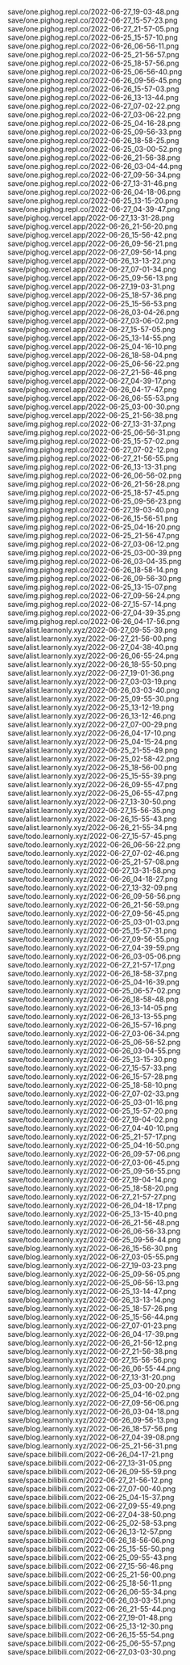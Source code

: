 save/one.pighog.repl.co/2022-06-27_19-03-48.png
save/one.pighog.repl.co/2022-06-27_15-57-23.png
save/one.pighog.repl.co/2022-06-27_21-57-05.png
save/one.pighog.repl.co/2022-06-25_15-57-10.png
save/one.pighog.repl.co/2022-06-26_06-56-11.png
save/one.pighog.repl.co/2022-06-25_21-56-57.png
save/one.pighog.repl.co/2022-06-25_18-57-56.png
save/one.pighog.repl.co/2022-06-25_06-56-40.png
save/one.pighog.repl.co/2022-06-26_09-56-45.png
save/one.pighog.repl.co/2022-06-26_15-57-03.png
save/one.pighog.repl.co/2022-06-26_13-13-44.png
save/one.pighog.repl.co/2022-06-27_07-02-22.png
save/one.pighog.repl.co/2022-06-27_03-06-22.png
save/one.pighog.repl.co/2022-06-25_04-16-28.png
save/one.pighog.repl.co/2022-06-25_09-56-33.png
save/one.pighog.repl.co/2022-06-26_18-58-25.png
save/one.pighog.repl.co/2022-06-25_03-00-52.png
save/one.pighog.repl.co/2022-06-26_21-56-38.png
save/one.pighog.repl.co/2022-06-26_03-04-44.png
save/one.pighog.repl.co/2022-06-27_09-56-34.png
save/one.pighog.repl.co/2022-06-27_13-31-46.png
save/one.pighog.repl.co/2022-06-26_04-18-06.png
save/one.pighog.repl.co/2022-06-25_13-15-20.png
save/one.pighog.repl.co/2022-06-27_04-39-47.png
save/pighog.vercel.app/2022-06-27_13-31-28.png
save/pighog.vercel.app/2022-06-26_21-56-20.png
save/pighog.vercel.app/2022-06-26_15-56-42.png
save/pighog.vercel.app/2022-06-26_09-56-21.png
save/pighog.vercel.app/2022-06-27_09-56-14.png
save/pighog.vercel.app/2022-06-26_13-13-22.png
save/pighog.vercel.app/2022-06-27_07-01-34.png
save/pighog.vercel.app/2022-06-25_09-56-13.png
save/pighog.vercel.app/2022-06-27_19-03-31.png
save/pighog.vercel.app/2022-06-25_18-57-36.png
save/pighog.vercel.app/2022-06-25_15-56-53.png
save/pighog.vercel.app/2022-06-26_03-04-26.png
save/pighog.vercel.app/2022-06-27_03-06-02.png
save/pighog.vercel.app/2022-06-27_15-57-05.png
save/pighog.vercel.app/2022-06-25_13-14-55.png
save/pighog.vercel.app/2022-06-25_04-16-10.png
save/pighog.vercel.app/2022-06-26_18-58-04.png
save/pighog.vercel.app/2022-06-25_06-56-22.png
save/pighog.vercel.app/2022-06-27_21-56-46.png
save/pighog.vercel.app/2022-06-27_04-39-17.png
save/pighog.vercel.app/2022-06-26_04-17-47.png
save/pighog.vercel.app/2022-06-26_06-55-53.png
save/pighog.vercel.app/2022-06-25_03-00-30.png
save/pighog.vercel.app/2022-06-25_21-56-38.png
save/img.pighog.repl.co/2022-06-27_13-31-37.png
save/img.pighog.repl.co/2022-06-25_06-56-31.png
save/img.pighog.repl.co/2022-06-25_15-57-02.png
save/img.pighog.repl.co/2022-06-27_07-02-12.png
save/img.pighog.repl.co/2022-06-27_21-56-55.png
save/img.pighog.repl.co/2022-06-26_13-13-31.png
save/img.pighog.repl.co/2022-06-26_06-56-02.png
save/img.pighog.repl.co/2022-06-26_21-56-28.png
save/img.pighog.repl.co/2022-06-25_18-57-45.png
save/img.pighog.repl.co/2022-06-25_09-56-23.png
save/img.pighog.repl.co/2022-06-27_19-03-40.png
save/img.pighog.repl.co/2022-06-26_15-56-51.png
save/img.pighog.repl.co/2022-06-25_04-16-20.png
save/img.pighog.repl.co/2022-06-25_21-56-47.png
save/img.pighog.repl.co/2022-06-27_03-06-12.png
save/img.pighog.repl.co/2022-06-25_03-00-39.png
save/img.pighog.repl.co/2022-06-26_03-04-35.png
save/img.pighog.repl.co/2022-06-26_18-58-14.png
save/img.pighog.repl.co/2022-06-26_09-56-30.png
save/img.pighog.repl.co/2022-06-25_13-15-07.png
save/img.pighog.repl.co/2022-06-27_09-56-24.png
save/img.pighog.repl.co/2022-06-27_15-57-14.png
save/img.pighog.repl.co/2022-06-27_04-39-35.png
save/img.pighog.repl.co/2022-06-26_04-17-56.png
save/alist.learnonly.xyz/2022-06-27_09-55-39.png
save/alist.learnonly.xyz/2022-06-27_21-56-00.png
save/alist.learnonly.xyz/2022-06-27_04-38-40.png
save/alist.learnonly.xyz/2022-06-26_06-55-24.png
save/alist.learnonly.xyz/2022-06-26_18-55-50.png
save/alist.learnonly.xyz/2022-06-27_19-01-36.png
save/alist.learnonly.xyz/2022-06-27_03-03-19.png
save/alist.learnonly.xyz/2022-06-26_03-03-40.png
save/alist.learnonly.xyz/2022-06-25_09-55-30.png
save/alist.learnonly.xyz/2022-06-25_13-12-19.png
save/alist.learnonly.xyz/2022-06-26_13-12-46.png
save/alist.learnonly.xyz/2022-06-27_07-00-29.png
save/alist.learnonly.xyz/2022-06-26_04-17-10.png
save/alist.learnonly.xyz/2022-06-25_04-15-24.png
save/alist.learnonly.xyz/2022-06-25_21-55-49.png
save/alist.learnonly.xyz/2022-06-25_02-58-42.png
save/alist.learnonly.xyz/2022-06-25_18-56-00.png
save/alist.learnonly.xyz/2022-06-25_15-55-39.png
save/alist.learnonly.xyz/2022-06-26_09-55-47.png
save/alist.learnonly.xyz/2022-06-25_06-55-47.png
save/alist.learnonly.xyz/2022-06-27_13-30-50.png
save/alist.learnonly.xyz/2022-06-27_15-56-35.png
save/alist.learnonly.xyz/2022-06-26_15-55-43.png
save/alist.learnonly.xyz/2022-06-26_21-55-34.png
save/todo.learnonly.xyz/2022-06-27_15-57-45.png
save/todo.learnonly.xyz/2022-06-26_06-56-22.png
save/todo.learnonly.xyz/2022-06-27_07-02-46.png
save/todo.learnonly.xyz/2022-06-25_21-57-08.png
save/todo.learnonly.xyz/2022-06-27_13-31-58.png
save/todo.learnonly.xyz/2022-06-26_04-18-27.png
save/todo.learnonly.xyz/2022-06-27_13-32-09.png
save/todo.learnonly.xyz/2022-06-26_09-56-56.png
save/todo.learnonly.xyz/2022-06-26_21-56-59.png
save/todo.learnonly.xyz/2022-06-27_09-56-45.png
save/todo.learnonly.xyz/2022-06-25_03-01-03.png
save/todo.learnonly.xyz/2022-06-25_15-57-31.png
save/todo.learnonly.xyz/2022-06-27_09-56-55.png
save/todo.learnonly.xyz/2022-06-27_04-39-59.png
save/todo.learnonly.xyz/2022-06-26_03-05-06.png
save/todo.learnonly.xyz/2022-06-27_21-57-17.png
save/todo.learnonly.xyz/2022-06-26_18-58-37.png
save/todo.learnonly.xyz/2022-06-25_04-16-39.png
save/todo.learnonly.xyz/2022-06-25_06-57-02.png
save/todo.learnonly.xyz/2022-06-26_18-58-48.png
save/todo.learnonly.xyz/2022-06-26_13-14-05.png
save/todo.learnonly.xyz/2022-06-26_13-13-55.png
save/todo.learnonly.xyz/2022-06-26_15-57-16.png
save/todo.learnonly.xyz/2022-06-27_03-06-34.png
save/todo.learnonly.xyz/2022-06-25_06-56-52.png
save/todo.learnonly.xyz/2022-06-26_03-04-55.png
save/todo.learnonly.xyz/2022-06-25_13-15-30.png
save/todo.learnonly.xyz/2022-06-27_15-57-33.png
save/todo.learnonly.xyz/2022-06-26_15-57-28.png
save/todo.learnonly.xyz/2022-06-25_18-58-10.png
save/todo.learnonly.xyz/2022-06-27_07-02-33.png
save/todo.learnonly.xyz/2022-06-25_03-01-16.png
save/todo.learnonly.xyz/2022-06-25_15-57-20.png
save/todo.learnonly.xyz/2022-06-27_19-04-02.png
save/todo.learnonly.xyz/2022-06-27_04-40-10.png
save/todo.learnonly.xyz/2022-06-25_21-57-17.png
save/todo.learnonly.xyz/2022-06-25_04-16-50.png
save/todo.learnonly.xyz/2022-06-26_09-57-06.png
save/todo.learnonly.xyz/2022-06-27_03-06-45.png
save/todo.learnonly.xyz/2022-06-25_09-56-55.png
save/todo.learnonly.xyz/2022-06-27_19-04-14.png
save/todo.learnonly.xyz/2022-06-25_18-58-20.png
save/todo.learnonly.xyz/2022-06-27_21-57-27.png
save/todo.learnonly.xyz/2022-06-26_04-18-17.png
save/todo.learnonly.xyz/2022-06-25_13-15-40.png
save/todo.learnonly.xyz/2022-06-26_21-56-48.png
save/todo.learnonly.xyz/2022-06-26_06-56-33.png
save/todo.learnonly.xyz/2022-06-25_09-56-44.png
save/blog.learnonly.xyz/2022-06-26_15-56-30.png
save/blog.learnonly.xyz/2022-06-27_03-05-55.png
save/blog.learnonly.xyz/2022-06-27_19-03-23.png
save/blog.learnonly.xyz/2022-06-25_09-56-05.png
save/blog.learnonly.xyz/2022-06-25_06-56-13.png
save/blog.learnonly.xyz/2022-06-25_13-14-47.png
save/blog.learnonly.xyz/2022-06-26_13-13-14.png
save/blog.learnonly.xyz/2022-06-25_18-57-26.png
save/blog.learnonly.xyz/2022-06-25_15-56-44.png
save/blog.learnonly.xyz/2022-06-27_07-01-23.png
save/blog.learnonly.xyz/2022-06-26_04-17-39.png
save/blog.learnonly.xyz/2022-06-26_21-56-12.png
save/blog.learnonly.xyz/2022-06-27_21-56-38.png
save/blog.learnonly.xyz/2022-06-27_15-56-56.png
save/blog.learnonly.xyz/2022-06-26_06-55-44.png
save/blog.learnonly.xyz/2022-06-27_13-31-20.png
save/blog.learnonly.xyz/2022-06-25_03-00-20.png
save/blog.learnonly.xyz/2022-06-25_04-16-02.png
save/blog.learnonly.xyz/2022-06-27_09-56-06.png
save/blog.learnonly.xyz/2022-06-26_03-04-18.png
save/blog.learnonly.xyz/2022-06-26_09-56-13.png
save/blog.learnonly.xyz/2022-06-26_18-57-56.png
save/blog.learnonly.xyz/2022-06-27_04-39-08.png
save/blog.learnonly.xyz/2022-06-25_21-56-31.png
save/space.bilibili.com/2022-06-26_04-17-21.png
save/space.bilibili.com/2022-06-27_13-31-05.png
save/space.bilibili.com/2022-06-26_09-55-59.png
save/space.bilibili.com/2022-06-27_21-56-12.png
save/space.bilibili.com/2022-06-27_07-00-40.png
save/space.bilibili.com/2022-06-25_04-15-37.png
save/space.bilibili.com/2022-06-27_09-55-49.png
save/space.bilibili.com/2022-06-27_04-38-50.png
save/space.bilibili.com/2022-06-25_02-58-53.png
save/space.bilibili.com/2022-06-26_13-12-57.png
save/space.bilibili.com/2022-06-26_18-56-06.png
save/space.bilibili.com/2022-06-25_15-55-50.png
save/space.bilibili.com/2022-06-25_09-55-43.png
save/space.bilibili.com/2022-06-27_15-56-46.png
save/space.bilibili.com/2022-06-25_21-56-00.png
save/space.bilibili.com/2022-06-25_18-56-11.png
save/space.bilibili.com/2022-06-26_06-55-34.png
save/space.bilibili.com/2022-06-26_03-03-51.png
save/space.bilibili.com/2022-06-26_21-55-44.png
save/space.bilibili.com/2022-06-27_19-01-48.png
save/space.bilibili.com/2022-06-25_13-12-30.png
save/space.bilibili.com/2022-06-26_15-55-54.png
save/space.bilibili.com/2022-06-25_06-55-57.png
save/space.bilibili.com/2022-06-27_03-03-30.png
